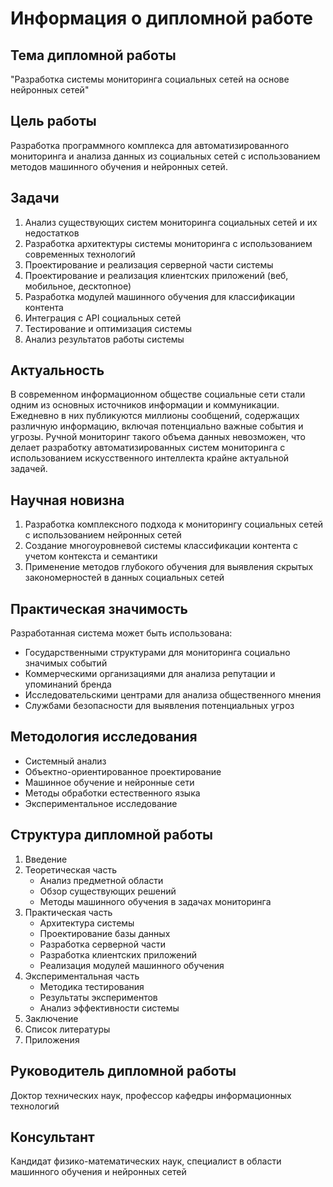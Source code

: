 # Информация о дипломной работе

## Тема дипломной работы
"Разработка системы мониторинга социальных сетей на основе нейронных сетей"

## Цель работы
Разработка программного комплекса для автоматизированного мониторинга и анализа данных из социальных сетей с использованием методов машинного обучения и нейронных сетей.

## Задачи
1. Анализ существующих систем мониторинга социальных сетей и их недостатков
2. Разработка архитектуры системы мониторинга с использованием современных технологий
3. Проектирование и реализация серверной части системы
4. Проектирование и реализация клиентских приложений (веб, мобильное, десктопное)
5. Разработка модулей машинного обучения для классификации контента
6. Интеграция с API социальных сетей
7. Тестирование и оптимизация системы
8. Анализ результатов работы системы

## Актуальность
В современном информационном обществе социальные сети стали одним из основных источников информации и коммуникации. Ежедневно в них публикуются миллионы сообщений, содержащих различную информацию, включая потенциально важные события и угрозы. Ручной мониторинг такого объема данных невозможен, что делает разработку автоматизированных систем мониторинга с использованием искусственного интеллекта крайне актуальной задачей.

## Научная новизна
1. Разработка комплексного подхода к мониторингу социальных сетей с использованием нейронных сетей
2. Создание многоуровневой системы классификации контента с учетом контекста и семантики
3. Применение методов глубокого обучения для выявления скрытых закономерностей в данных социальных сетей

## Практическая значимость
Разработанная система может быть использована:
- Государственными структурами для мониторинга социально значимых событий
- Коммерческими организациями для анализа репутации и упоминаний бренда
- Исследовательскими центрами для анализа общественного мнения
- Службами безопасности для выявления потенциальных угроз

## Методология исследования
- Системный анализ
- Объектно-ориентированное проектирование
- Машинное обучение и нейронные сети
- Методы обработки естественного языка
- Экспериментальное исследование

## Структура дипломной работы
1. Введение
2. Теоретическая часть
   - Анализ предметной области
   - Обзор существующих решений
   - Методы машинного обучения в задачах мониторинга
3. Практическая часть
   - Архитектура системы
   - Проектирование базы данных
   - Разработка серверной части
   - Разработка клиентских приложений
   - Реализация модулей машинного обучения
4. Экспериментальная часть
   - Методика тестирования
   - Результаты экспериментов
   - Анализ эффективности системы
5. Заключение
6. Список литературы
7. Приложения

## Руководитель дипломной работы
Доктор технических наук, профессор кафедры информационных технологий

## Консультант
Кандидат физико-математических наук, специалист в области машинного обучения и нейронных сетей 